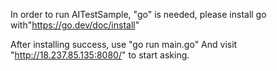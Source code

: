 In order to run AITestSample, "go" is needed, please install go with"https://go.dev/doc/install"

After installing success, use "go run main.go" And visit "http://18.237.85.135:8080/" to start asking.